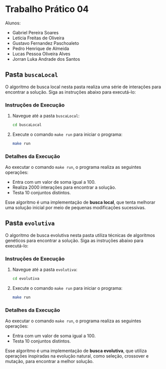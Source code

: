 # Trabalho Prático 04
Alunos:
 * Gabriel Pereira Soares
 * Letícia Freitas de Oliveira
 * Gustavo Fernandez Paschoaleto
 * Pedro Henrique de Almeida
 * Lucas Pessoa Oliveira Alves  
 * Jorran Luka Andrade dos Santos

## Pasta `buscaLocal`

O algoritmo de busca local nesta pasta realiza uma série de interações para encontrar a solução. Siga as instruções abaixo para executá-lo:

### Instruções de Execução

1. Navegue até a pasta `buscaLocal`:
   ```sh
   cd buscaLocal
   ```

2. Execute o comando `make run` para iniciar o programa:
   ```sh
   make run
   ```

### Detalhes da Execução

Ao executar o comando `make run`, o programa realiza as seguintes operações:
- Entra com um valor de soma igual a 100.
- Realiza 2000 interações para encontrar a solução.
- Testa 10 conjuntos distintos.

Esse algoritmo é uma implementação de **busca local**, que tenta melhorar uma solução inicial por meio de pequenas modificações sucessivas.

## Pasta `evolutiva`

O algoritmo de busca evolutiva nesta pasta utiliza técnicas de algoritmos genéticos para encontrar a solução. Siga as instruções abaixo para executá-lo:

### Instruções de Execução

1. Navegue até a pasta `evolutiva`:
   ```sh
   cd evolutiva
   ```

2. Execute o comando `make run` para iniciar o programa:
   ```sh
   make run
   ```

### Detalhes da Execução

Ao executar o comando `make run`, o programa realiza as seguintes operações:
- Entra com um valor de soma igual a 100.
- Testa 10 conjuntos distintos.

Esse algoritmo é uma implementação de **busca evolutiva**, que utiliza operações inspiradas na evolução natural, como seleção, crossover e mutação, para encontrar a melhor solução.